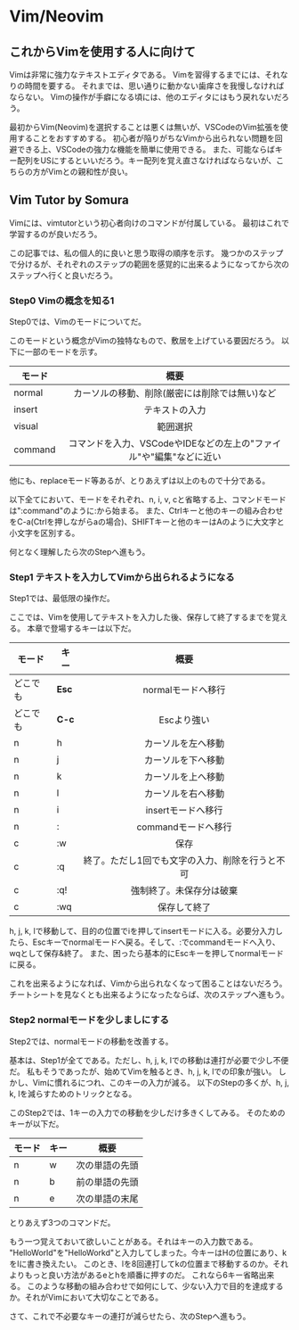 # Vim/Neovim

## これからVimを使用する人に向けて
Vimは非常に強力なテキストエディタである。
Vimを習得するまでには、それなりの時間を要する。
それまでは、思い通りに動かない歯痒さを我慢しなければならない。
Vimの操作が手癖になる頃には、他のエディタにはもう戻れないだろう。

最初からVim(Neovim)を選択することは悪くは無いが、VSCodeのVim拡張を使用することをおすすめする。
初心者が陥りがちなVimから出られない問題を回避できる上、VSCodeの強力な機能を簡単に使用できる。
また、可能ならばキー配列をUSにするといいだろう。キー配列を覚え直さなければならないが、こちらの方がVimとの親和性が良い。

## Vim Tutor by Somura
Vimには、vimtutorという初心者向けのコマンドが付属している。
最初はこれで学習するのが良いだろう。

この記事では、私の個人的に良いと思う取得の順序を示す。
幾つかのステップで分けるが、それぞれのステップの範囲を感覚的に出来るようになってから次のステップへ行くと良いだろう。

### Step0 Vimの概念を知る1
Step0では、Vimのモードについてだ。

このモードという概念がVimの独特なもので、敷居を上げている要因だろう。
以下に一部のモードを示す。

|モード|概要|
|---|:-:|
|normal|カーソルの移動、削除(厳密には削除では無い)など|
|insert|テキストの入力|
|visual|範囲選択|
|command|コマンドを入力、VSCodeやIDEなどの左上の"ファイル"や"編集"などに近い|

他にも、replaceモード等あるが、とりあえずは以上のもので十分である。

以下全てにおいて、モードをそれぞれ、n, i, v, cと省略する上、コマンドモードは":command"のように:から始まる。
また、Ctrlキーと他のキーの組み合わせをC-a(Ctrlを押しながらaの場合)、SHIFTキーと他のキーはAのように大文字と小文字を区別する。

何となく理解したら次のStepへ進もう。

### Step1 テキストを入力してVimから出られるようになる
Step1では、最低限の操作だ。

ここでは、Vimを使用してテキストを入力した後、保存して終了するまでを覚える。
本章で登場するキーは以下だ。

|モード|キー|概要|
|---|---|:-:|
|どこでも|**Esc**|normalモードへ移行|
|どこでも|**C-c**|Escより強い|
|n|h|カーソルを左へ移動|
|n|j|カーソルを下へ移動|
|n|k|カーソルを上へ移動|
|n|l|カーソルを右へ移動|
|n|i|insertモードへ移行|
|n|:|commandモードへ移行|
|c|:w|保存|
|c|:q|終了。ただし1回でも文字の入力、削除を行うと不可|
|c|:q!|強制終了。未保存分は破棄|
|c|:wq|保存して終了|

h, j, k, lで移動して、目的の位置でiを押してinsertモードに入る。必要分入力したら、Escキーでnormalモードへ戻る。そして、:でcommandモードへ入り、wqとして保存&終了。
また、困ったら基本的にEscキーを押してnormalモードに戻る。

これを出来るようになれば、Vimから出られなくなって困ることはないだろう。
チートシートを見なくとも出来るようになったならば、次のステップへ進もう。

### Step2 normalモードを少しましにする
Step2では、normalモードの移動を改善する。

基本は、Step1が全てである。ただし、h, j, k, lでの移動は連打が必要で少し不便だ。
私もそうであったが、始めてVimを触るとき、h, j, k, lでの印象が強い。
しかし、Vimに慣れるにつれ、このキーの入力が減る。
以下のStepの多くが、h, j, k, lを減らすためのトリックとなる。

このStep2では、1キーの入力での移動を少しだけ多きくしてみる。
そのためのキーが以下だ。

|モード|キー|概要|
|---|---|:-:|
|n|w|次の単語の先頭|
|n|b|前の単語の先頭|
|n|e|次の単語の末尾|

とりあえず3つのコマンドだ。

もう一つ覚えておいて欲しいことがある。それはキーの入力数である。
"HelloWorld"を"HelloWorkd"と入力してしまった。今キーはHの位置にあり、kをlに書き換えたい。
このとき、lを8回連打してkの位置まで移動するのか。それよりもっと良い方法があるeとhを順番に押すのだ。
これなら6キー省略出来る。
このような移動の組み合わせで如何にして、少ない入力で目的を達成するか。それがVimにおいて大切なことである。

さて、これで不必要なキーの連打が減らせたら、次のStepへ進もう。
